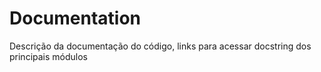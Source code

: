 # Documentation

Descrição da documentação do código, links para acessar docstring dos principais módulos